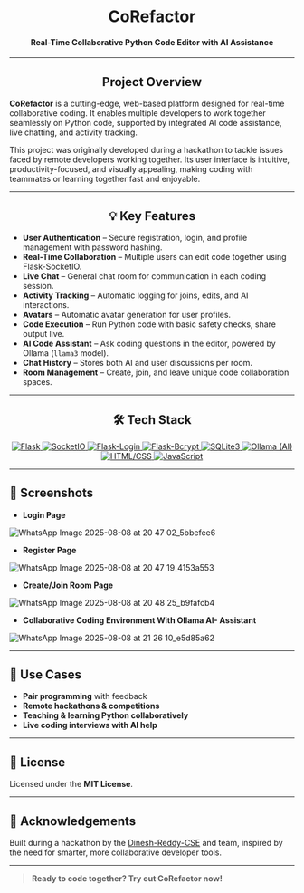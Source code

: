 <h1 align="center">CoRefactor</h1>
<h4 align="center">Real-Time Collaborative Python Code Editor with AI Assistance</h4>

---

<h2 align="center">Project Overview</h2>

**CoRefactor** is a cutting-edge, web-based platform designed for real-time collaborative coding. It enables multiple developers to work together seamlessly on Python code, supported by integrated AI code assistance, live chatting, and activity tracking.

This project was originally developed during a hackathon to tackle issues faced by remote developers working together. Its user interface is intuitive, productivity-focused, and visually appealing, making coding with teammates or learning together fast and enjoyable.

---

<h2 align="center">💡 Key Features</h2>

-   **User Authentication** – Secure registration, login, and profile management with password hashing.
-   **Real-Time Collaboration** – Multiple users can edit code together using Flask-SocketIO.
-   **Live Chat** – General chat room for communication in each coding session.
-   **Activity Tracking** – Automatic logging for joins, edits, and AI interactions.
-   **Avatars** – Automatic avatar generation for user profiles.
-   **Code Execution** – Run Python code with basic safety checks, share output live.
-   **AI Code Assistant** – Ask coding questions in the editor, powered by Ollama (`llama3` model).
-   **Chat History** – Stores both AI and user discussions per room.
-   **Room Management** – Create, join, and leave unique code collaboration spaces.

---

<h2 align="center">🛠️ Tech Stack</h2>

<p align="center">
  <a href="https://flask.palletsprojects.com/" target="_blank">
    <img src="https://img.shields.io/badge/Flask-000000?style=for-the-badge&logo=flask&logoColor=white" alt="Flask" />
  </a>
  <a href="https://flask-socketio.readthedocs.io/" target="_blank">
    <img src="https://img.shields.io/badge/SocketIO-000000?style=for-the-badge&logo=socket.io&logoColor=white" alt="SocketIO" />
  </a>
  <a href="https://flask-login.readthedocs.io/" target="_blank">
    <img src="https://img.shields.io/badge/Flask--Login-000000?style=for-the-badge&logo=flask&logoColor=white" alt="Flask-Login" />
  </a>
  <a href="https://flask-bcrypt.readthedocs.io/" target="_blank">
    <img src="https://img.shields.io/badge/Flask--Bcrypt-000000?style=for-the-badge&logo=flask&logoColor=white" alt="Flask-Bcrypt" />
  </a>
  <a href="https://docs.python.org/3/library/sqlite3.html" target="_blank">
    <img src="https://img.shields.io/badge/SQLite3-003B57?style=for-the-badge&logo=sqlite&logoColor=white" alt="SQLite3" />
  </a>
  <a href="https://ollama.ai/" target="_blank">
    <img src="https://img.shields.io/badge/Ollama-000000?style=for-the-badge&logo=ollama&logoColor=white" alt="Ollama (AI)" />
  </a>
  <a href="https://developer.mozilla.org/en-US/docs/Web/HTML" target="_blank">
    <img src="https://img.shields.io/badge/HTML5-E34F26?style=for-the-badge&logo=html5&logoColor=white" alt="HTML/CSS" />
  </a>
  <a href="https://developer.mozilla.org/en-US/docs/Web/JavaScript" target="_blank">
    <img src="https://img.shields.io/badge/JavaScript-F7DF1E?style=for-the-badge&logo=javascript&logoColor=black" alt="JavaScript" />
  </a>
</p>

---

## 🌟 Screenshots
- **Login Page**

![WhatsApp Image 2025-08-08 at 20 47 02_5bbefee6](https://github.com/user-attachments/assets/0e518b45-14f6-44c1-ac72-4963e0bb82a1)


- **Register Page**

![WhatsApp Image 2025-08-08 at 20 47 19_4153a553](https://github.com/user-attachments/assets/69fe0cc8-2e50-4f53-8c75-8ace5dbbf21e)


- **Create/Join Room Page**

![WhatsApp Image 2025-08-08 at 20 48 25_b9fafcb4](https://github.com/user-attachments/assets/0afc0e75-e7e1-4a01-8c79-98dcbebe2bbc)


- **Collaborative Coding Environment With Ollama AI- Assistant**

![WhatsApp Image 2025-08-08 at 21 26 10_e5d85a62](https://github.com/user-attachments/assets/93c90b23-7665-42f4-a62c-f94783380197)

---

## 📌 Use Cases

- **Pair programming** with feedback
- **Remote hackathons & competitions**
- **Teaching & learning Python collaboratively**
- **Live coding interviews with AI help**

---

## 📝 License

Licensed under the **MIT License**.

---

## 🙏 Acknowledgements

Built during a hackathon by the [Dinesh-Reddy-CSE](https://github.com/Dinesh-Reddy-CSE) and team, inspired by the need for smarter, more collaborative developer tools.

---

> **Ready to code together? Try out CoRefactor now!**
